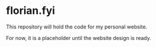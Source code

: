 # florian.fyi

This repository will hold the code for my personal website.

For now, it is a placeholder until the website design is ready.
